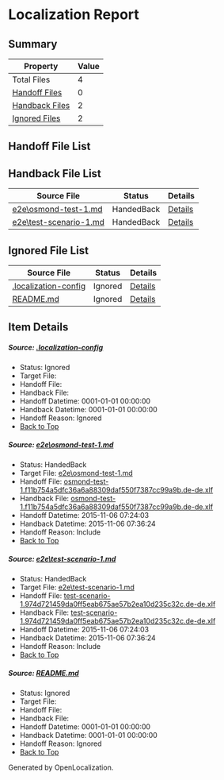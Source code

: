 # <a name='report-top'></a> Localization Report

## Summary
 Property | Value 
 -------- | ----- 
 Total Files | 4
[ Handoff Files ](#handoff-list)| 0
[ Handback Files ](#handback-list)| 2
[ Ignored Files ](#ignored-list)| 2

## <a name='handoff-list'></a> Handoff File List

## <a name='handback-list'></a> Handback File List
 Source File | Status | Details 
 ----------- | ------ | ------- 
 [e2e\osmond-test-1.md](https://github.com/OpenLocalizationTest/oltest/blob/f4b3096e48dfeb999c383c55a46706a9a3b95935/e2e/osmond-test-1.md) | HandedBack | [Details](#47609b0422629832c77370a4324229c7153ccdd71)
 [e2e\test-scenario-1.md](https://github.com/OpenLocalizationTest/oltest/blob/a5287759ee19d999486c30f70b7686d01ea0d695/e2e/test-scenario-1.md) | HandedBack | [Details](#e95ba46a6944d097bac52cb8257a64c4e422238b2)

## <a name='ignored-list'></a> Ignored File List
 Source File | Status | Details 
 ----------- | ------ | ------- 
 [.localization-config](https://github.com/OpenLocalizationTest/oltest/blob/f4b3096e48dfeb999c383c55a46706a9a3b95935/.localization-config) | Ignored | [Details](#e0bcce531ac6e3f49784b22d8da451a27487c7420)
 [README.md](https://github.com/OpenLocalizationTest/oltest/blob/f4b3096e48dfeb999c383c55a46706a9a3b95935/README.md) | Ignored | [Details](#df59b048e07151e27715bf8782a1aefa6d87f0313)

## Item Details
##### <a name='e0bcce531ac6e3f49784b22d8da451a27487c7420'></a> Source: [.localization-config](https://github.com/OpenLocalizationTest/oltest/blob/f4b3096e48dfeb999c383c55a46706a9a3b95935/.localization-config)
* Status: Ignored
* Target File: 
* Handoff File: 
* Handback File: 
* Handoff Datetime: 0001-01-01 00:00:00
* Handback Datetime: 0001-01-01 00:00:00
* Handoff Reason: Ignored
* [Back to Top](#report-top)

##### <a name='47609b0422629832c77370a4324229c7153ccdd71'></a> Source: [e2e\osmond-test-1.md](https://github.com/OpenLocalizationTest/oltest/blob/f4b3096e48dfeb999c383c55a46706a9a3b95935/e2e/osmond-test-1.md)
* Status: HandedBack
* Target File: [e2e\osmond-test-1.md](https://github.com/OpenLocalizationTestOrg/oltest.de-de/blob/93544115f552897a617efe1e685ef55f66d3df2c/e2e/osmond-test-1.md)
* Handoff File: [osmond-test-1.f11b754a5dfc36a6a88309daf550f7387cc99a9b.de-de.xlf](https://github.com/OpenLocalizationTestOrg/olhandoff/blob/64de8ee3ea1f68ea1e6dd91985c78cc449f8e7ff/ol-handoff/OpenLocalizationTestOrg/oltest.de-de/master/osmond-test-1.f11b754a5dfc36a6a88309daf550f7387cc99a9b.de-de.xlf)
* Handback File: [osmond-test-1.f11b754a5dfc36a6a88309daf550f7387cc99a9b.de-de.xlf](https://github.com/OpenLocalizationTestOrg/olhandback/blob/3c879e138e7d2cbb69af5ec2402836dc9daa36e7/ol-handback/OpenLocalizationTestOrg/oltest.de-de/master/osmond-test-1.f11b754a5dfc36a6a88309daf550f7387cc99a9b.de-de.xlf)
* Handoff Datetime: 2015-11-06 07:24:03
* Handback Datetime: 2015-11-06 07:36:24
* Handoff Reason: Include
* [Back to Top](#report-top)

##### <a name='e95ba46a6944d097bac52cb8257a64c4e422238b2'></a> Source: [e2e\test-scenario-1.md](https://github.com/OpenLocalizationTest/oltest/blob/a5287759ee19d999486c30f70b7686d01ea0d695/e2e/test-scenario-1.md)
* Status: HandedBack
* Target File: [e2e\test-scenario-1.md](https://github.com/OpenLocalizationTestOrg/oltest.de-de/blob/93544115f552897a617efe1e685ef55f66d3df2c/e2e/test-scenario-1.md)
* Handoff File: [test-scenario-1.974d721459da0ff5eab675ae57b2ea10d235c32c.de-de.xlf](https://github.com/OpenLocalizationTestOrg/olhandoff/blob/64de8ee3ea1f68ea1e6dd91985c78cc449f8e7ff/ol-handoff/OpenLocalizationTestOrg/oltest.de-de/master/test-scenario-1.974d721459da0ff5eab675ae57b2ea10d235c32c.de-de.xlf)
* Handback File: [test-scenario-1.974d721459da0ff5eab675ae57b2ea10d235c32c.de-de.xlf](https://github.com/OpenLocalizationTestOrg/olhandback/blob/3c879e138e7d2cbb69af5ec2402836dc9daa36e7/ol-handback/OpenLocalizationTestOrg/oltest.de-de/master/test-scenario-1.974d721459da0ff5eab675ae57b2ea10d235c32c.de-de.xlf)
* Handoff Datetime: 2015-11-06 07:24:03
* Handback Datetime: 2015-11-06 07:36:24
* Handoff Reason: Include
* [Back to Top](#report-top)

##### <a name='df59b048e07151e27715bf8782a1aefa6d87f0313'></a> Source: [README.md](https://github.com/OpenLocalizationTest/oltest/blob/f4b3096e48dfeb999c383c55a46706a9a3b95935/README.md)
* Status: Ignored
* Target File: 
* Handoff File: 
* Handback File: 
* Handoff Datetime: 0001-01-01 00:00:00
* Handback Datetime: 0001-01-01 00:00:00
* Handoff Reason: Ignored
* [Back to Top](#report-top)


Generated by OpenLocalization.
